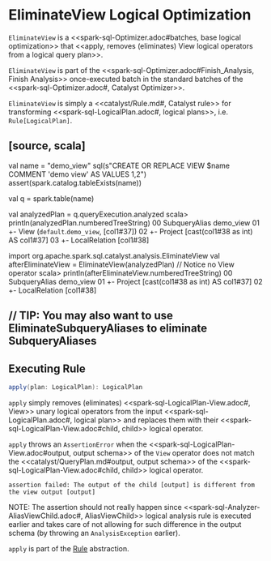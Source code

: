 # EliminateView Logical Optimization

`EliminateView` is a <<spark-sql-Optimizer.adoc#batches, base logical optimization>> that <<apply, removes (eliminates) View logical operators from a logical query plan>>.

`EliminateView` is part of the <<spark-sql-Optimizer.adoc#Finish_Analysis, Finish Analysis>> once-executed batch in the standard batches of the <<spark-sql-Optimizer.adoc#, Catalyst Optimizer>>.

`EliminateView` is simply a <<catalyst/Rule.md#, Catalyst rule>> for transforming <<spark-sql-LogicalPlan.adoc#, logical plans>>, i.e. `Rule[LogicalPlan]`.

[source, scala]
----
val name = "demo_view"
sql(s"CREATE OR REPLACE VIEW $name COMMENT 'demo view' AS VALUES 1,2")
assert(spark.catalog.tableExists(name))

val q = spark.table(name)

val analyzedPlan = q.queryExecution.analyzed
scala> println(analyzedPlan.numberedTreeString)
00 SubqueryAlias demo_view
01 +- View (`default`.`demo_view`, [col1#37])
02    +- Project [cast(col1#38 as int) AS col1#37]
03       +- LocalRelation [col1#38]

import org.apache.spark.sql.catalyst.analysis.EliminateView
val afterEliminateView = EliminateView(analyzedPlan)
// Notice no View operator
scala> println(afterEliminateView.numberedTreeString)
00 SubqueryAlias demo_view
01 +- Project [cast(col1#38 as int) AS col1#37]
02    +- LocalRelation [col1#38]

// TIP: You may also want to use EliminateSubqueryAliases to eliminate SubqueryAliases
----

## <span id="apply"> Executing Rule

```scala
apply(plan: LogicalPlan): LogicalPlan
```

`apply` simply removes (eliminates) <<spark-sql-LogicalPlan-View.adoc#, View>> unary logical operators from the input <<spark-sql-LogicalPlan.adoc#, logical plan>> and replaces them with their <<spark-sql-LogicalPlan-View.adoc#child, child>> logical operator.

`apply` throws an `AssertionError` when the <<spark-sql-LogicalPlan-View.adoc#output, output schema>> of the `View` operator does not match the <<catalyst/QueryPlan.md#output, output schema>> of the <<spark-sql-LogicalPlan-View.adoc#child, child>> logical operator.

```text
assertion failed: The output of the child [output] is different from the view output [output]
```

NOTE: The assertion should not really happen since <<spark-sql-Analyzer-AliasViewChild.adoc#, AliasViewChild>> logical analysis rule is executed earlier and takes care of not allowing for such difference in the output schema (by throwing an `AnalysisException` earlier).

`apply` is part of the [Rule](../catalyst/Rule.md#apply) abstraction.
